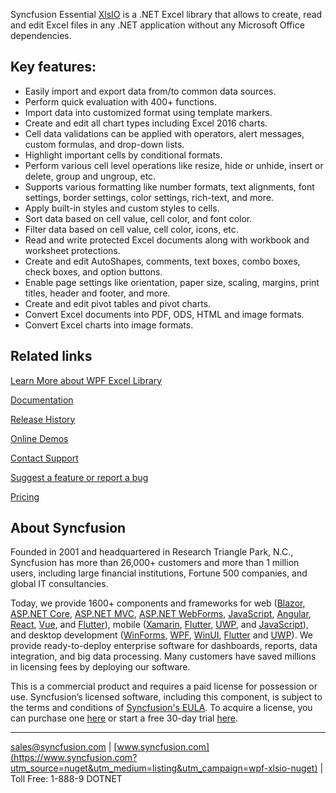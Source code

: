 Syncfusion Essential [XlsIO](https://www.syncfusion.com/excel-framework/net?utm_source=nuget&utm_medium=listing&utm_campaign=wpf-xlsio-nuget) is a .NET Excel library that allows to create, read and edit Excel files in any .NET application without any Microsoft Office dependencies.

## Key features:
* Easily import and export data from/to common data sources.
* Perform quick evaluation with 400+ functions.
* Import data into customized format using template markers.
* Create and edit all chart types including Excel 2016 charts.
* Cell data validations can be applied with operators, alert messages, custom formulas, and drop-down lists.
* Highlight important cells by conditional formats.
* Perform various cell level operations like resize, hide or unhide, insert or delete, group and ungroup, etc.
* Supports various formatting like number formats, text alignments, font settings, border settings, color settings, rich-text, and more.
* Apply built-in styles and custom styles to cells.
* Sort data based on cell value, cell color, and font color.
* Filter data based on cell value, cell color, icons, etc.
* Read and write protected Excel documents along with workbook and worksheet protections.
* Create and edit AutoShapes, comments, text boxes, combo boxes, check boxes, and option buttons.
* Enable page settings like orientation, paper size, scaling, margins, print titles, header and footer, and more.
* Create and edit pivot tables and pivot charts.
* Convert Excel documents into PDF, ODS, HTML and image formats.
* Convert Excel charts into image formats.

## Related links
[Learn More about WPF Excel Library](https://www.syncfusion.com/excel-framework/net?utm_source=nuget&utm_medium=listing&utm_campaign=wpf-xlsio-nuget)

[Documentation](https://help.syncfusion.com/file-formats/xlsio/overview?utm_source=nuget&utm_medium=listing&utm_campaign=wpf-xlsio-nuget
)

[Release History](https://help.syncfusion.com/wpf/release-notes/v19.4.0.43?utm_source=nuget&utm_medium=listing&utm_campaign=wpf-xlsio-nuget)

[Online Demos](https://github.com/syncfusion/wpf-demos?utm_source=nuget&utm_medium=listing&utm_campaign=wpf-xlsio-nuget)

[Contact Support](https://www.syncfusion.com/support/directtrac/incidents/newincident/?utm_source=nuget&utm_medium=listing&utm_campaign=wpf-xlsio-nuget)

[Suggest a feature or report a bug](https://www.syncfusion.com/feedback/wpf?utm_source=nuget&utm_medium=listing&utm_campaign=wpf-xlsio-nuget)

[Pricing](https://www.syncfusion.com/sales/products/wpf?utm_source=nuget&utm_medium=listing&utm_campaign=wpf-xlsio-nuget)

## About Syncfusion
Founded in 2001 and headquartered in Research Triangle Park, N.C., Syncfusion has more than 26,000+ customers and more than 1 million users, including large financial institutions, Fortune 500 companies, and global IT consultancies.

Today, we provide 1600+ components and frameworks for web ([Blazor](https://www.syncfusion.com/blazor-components?utm_source=nuget&utm_medium=listing&utm_campaign=wpf-xlsio-nuget), [ASP.NET Core](https://www.syncfusion.com/aspnet-core-ui-controls?utm_source=nuget&utm_medium=listing&utm_campaign=wpf-xlsio-nuget), [ASP.NET MVC](https://www.syncfusion.com/aspnet-mvc-ui-controls?utm_source=nuget&utm_medium=listing&utm_campaign=wpf-xlsio-nuget), [ASP.NET WebForms](https://www.syncfusion.com/jquery/aspnet-webforms-ui-controls?utm_source=nuget&utm_medium=listing&utm_campaign=wpf-xlsio-nuget), [JavaScript](https://www.syncfusion.com/javascript-ui-controls?utm_source=nuget&utm_medium=listing&utm_campaign=wpf-xlsio-nuget), [Angular](https://www.syncfusion.com/angular-ui-components?utm_source=nuget&utm_medium=listing&utm_campaign=wpf-xlsio-nuget), [React](https://www.syncfusion.com/react-ui-components?utm_source=nuget&utm_medium=listing&utm_campaign=wpf-xlsio-nuget), [Vue](https://www.syncfusion.com/vue-ui-components?utm_source=nuget&utm_medium=listing&utm_campaign=wpf-xlsio-nuget), and [Flutter](https://www.syncfusion.com/flutter-widgets?utm_source=nuget&utm_medium=listing&utm_campaign=wpf-xlsio-nuget)), mobile ([Xamarin](https://www.syncfusion.com/xamarin-ui-controls?utm_source=nuget&utm_medium=listing&utm_campaign=wpf-xlsio-nuget), [Flutter](https://www.syncfusion.com/flutter-widgets?utm_source=nuget&utm_medium=listing&utm_campaign=wpf-xlsio-nuget), [UWP](https://www.syncfusion.com/uwp-ui-controls?utm_source=nuget&utm_medium=listing&utm_campaign=wpf-xlsio-nuget), and [JavaScript](https://www.syncfusion.com/javascript-ui-controls?utm_source=nuget&utm_medium=listing&utm_campaign=wpf-xlsio-nuget)), and desktop development ([WinForms](https://www.syncfusion.com/winforms-ui-controls?utm_source=nuget&utm_medium=listing&utm_campaign=wpf-xlsio-nuget), [WPF](https://www.syncfusion.com/wpf-ui-controls?utm_source=nuget&utm_medium=listing&utm_campaign=wpf-xlsio-nuget), [WinUI](https://www.syncfusion.com/winui-controls?utm_source=nuget&utm_medium=listing&utm_campaign=wpf-xlsio-nuget), [Flutter](https://www.syncfusion.com/flutter-widgets?utm_source=nuget&utm_medium=listing&utm_campaign=wpf-xlsio-nuget) and [UWP](https://www.syncfusion.com/uwp-ui-controls?utm_source=nuget&utm_medium=listing&utm_campaign=wpf-xlsio-nuget)). We provide ready-to-deploy enterprise software for dashboards, reports, data integration, and big data processing. Many customers have saved millions in licensing fees by deploying our software.


This is a commercial product and requires a paid license for possession or use. Syncfusion’s licensed software, including this component, is subject to the terms and conditions of [Syncfusion's EULA](https://www.syncfusion.com/eula/es/?utm_source=nuget&utm_medium=listing&utm_campaign=wpf-xlsio-nuget). To acquire a license, you can purchase one [here]( https://www.syncfusion.com/sales/products?utm_source=nuget&utm_medium=listing&utm_campaign=wpf-xlsio-nuget) or start a free 30-day trial [here](https://www.syncfusion.com/account/manage-trials/start-trials?utm_source=nuget&utm_medium=listing&utm_campaign=wpf-xlsio-nuget).

___

[sales@syncfusion.com](mailto:sales@syncfusion.com?Subject=Syncfusion%20XlsIO%20WPF-%20NuGet) | [www.syncfusion.com](https://www.syncfusion.com?utm_source=nuget&utm_medium=listing&utm_campaign=wpf-xlsio-nuget) | Toll Free: 1-888-9 DOTNET


